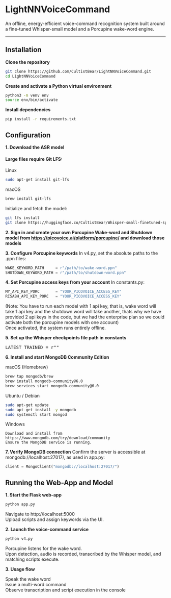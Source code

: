 # **LightNNVoiceCommand**

An offline, energy-efficient voice-command recognition system built around a fine-tuned Whisper-small model and a Porcupine wake-word engine. 

---

## **Installation**

**Clone the repository**
```bash
git clone https://github.com/CultistBear/LightNNVoiceCommand.git
cd LightNNVoiceCommand
```

**Create and activate a Python virtual environment**
```bash
python3 -m venv env
source env/bin/activate
```

**Install dependencies**
```bash
pip install -r requirements.txt
```

## **Configuration**

**1. Download the ASR model**
#### Large files require Git LFS:
Linux
```bash
sudo apt-get install git-lfs
```
macOS
```bash
brew install git-lfs
```

Initialize and fetch the model:
```bash
git lfs install
git clone https://huggingface.co/CultistBear/Whisper-small-finetuned-space/
```

**2. Sign in and create your own Porcupine Wake-word and Shutdown model from https://picovoice.ai/platform/porcupine/ and download those models**

**3. Configure Porcupine keywords**
    In v4.py, set the absolute paths to the .ppn files:

```python
WAKE_KEYWORD_PATH     = r"/path/to/wake-word.ppn"
SHUTDOWN_KEYWORD_PATH = r"/path/to/shutdown-word.ppn"
```

**4. Set Porcupine access keys from your account**
In constants.py:

```python
MY_API_KEY_PORC       = "YOUR_PICOVOICE_ACCESS_KEY"
RISABH_API_KEY_PORC   = "YOUR_PICOVOICE_ACCESS_KEY"
```
(Note: You have to run each model with 1 api key, that is, wake word will take 1 api key and the shutdown word will take another, thats why we have provided 2 api keys in the code, but we had the enterprise plan so we could activate both the porcupine models with one account)</br>
Once activated, the system runs entirely offline.

**5. Set up the Whisper checkpoints file path in constants**
<pre>LATEST_TRAINED = r""</pre>

**6. Install and start MongoDB Community Edition**

macOS (Homebrew)
```bash
brew tap mongodb/brew
brew install mongodb-community@6.0
brew services start mongodb-community@6.0
```
Ubuntu / Debian
```bash
sudo apt-get update
sudo apt-get install -y mongodb
sudo systemctl start mongod
```
Windows
```
Download and install from https://www.mongodb.com/try/download/community
Ensure the MongoDB service is running.
```

**7. Verify MongoDB connection**
Confirm the server is accessible at mongodb://localhost:27017/, as used in app.py:

```python
client = MongoClient("mongodb://localhost:27017/")
```

## **Running the Web-App and Model**

**1. Start the Flask web-app**
```bash
python app.py
```
  Navigate to http://localhost:5000</br>
  Upload scripts and assign keywords via the UI.

**2. Launch the voice-command service**
```bash
python v4.py
```
  Porcupine listens for the wake word.</br>
  Upon detection, audio is recorded, transcribed by the Whisper model, and matching scripts execute.</br>

**3. Usage flow**

  Speak the wake word</br>
  Issue a multi-word command</br>
  Observe transcription and script execution in the console</br>

